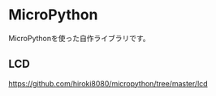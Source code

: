 # MicroPython
MicroPythonを使った自作ライブラリです。

## LCD
https://github.com/hiroki8080/micropython/tree/master/lcd
